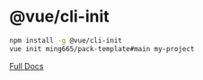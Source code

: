 # @vue/cli-init

``` sh
npm install -g @vue/cli-init
vue init ming665/pack-template#main my-project
```

[Full Docs](https://cli.vuejs.org/)

